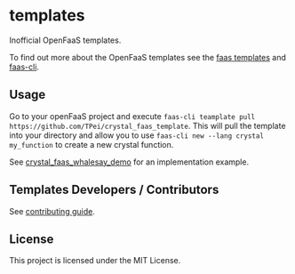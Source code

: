 # templates

Inofficial OpenFaaS templates.

To find out more about the OpenFaaS templates see the [faas templates](https://github.com/openfaas/templates) and [faas-cli](https://github.com/openfaas/faas-cli).

## Usage

Go to your openFaaS project and execute `faas-cli teamplate pull https://github.com/TPei/crystal_faas_template`. This will pull the template into your directory and allow you to use `faas-cli new --lang crystal my_function` to create a new crystal function.

See [crystal_faas_whalesay_demo](https://github.com/TPei/crystal_faas_whalesay_demo) for an implementation example.

## Templates Developers / Contributors

See [contributing
guide](https://github.com/openfaas/templates/blob/master/CONTRIBUTING.md).

## License

This project is licensed under the MIT License.

